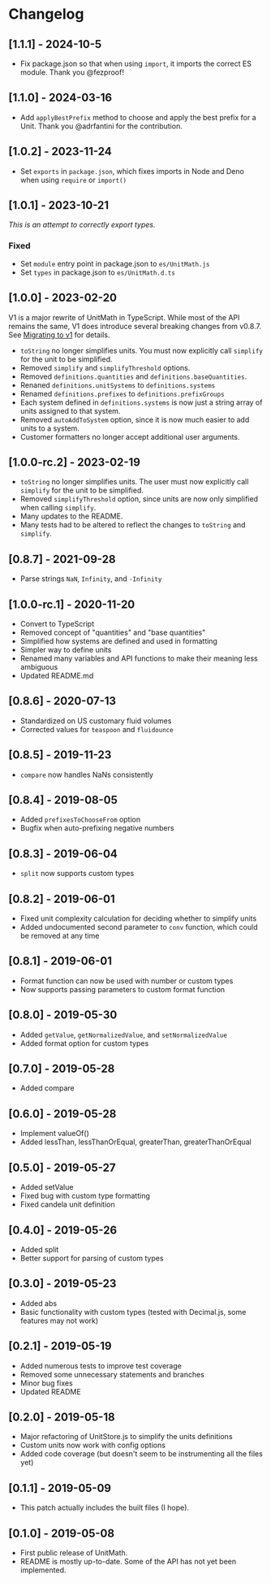 # Changelog

## [1.1.1] - 2024-10-5

- Fix package.json so that when using `import`, it imports the correct ES module. Thank you @fezproof!

## [1.1.0] - 2024-03-16

- Add `applyBestPrefix` method to choose and apply the best prefix for a Unit. Thank you @adrfantini for the contribution.

## [1.0.2] - 2023-11-24

- Set `exports` in `package.json`, which fixes imports in Node and Deno when using `require` or `import()`

## [1.0.1] - 2023-10-21

_This is an attempt to correctly export types._

### Fixed

- Set `module` entry point in package.json to `es/UnitMath.js`
- Set `types` in package.json to `es/UnitMath.d.ts`

## [1.0.0] - 2023-02-20

V1 is a major rewrite of UnitMath in TypeScript. While most of the API remains the same, V1 does introduce several breaking changes from v0.8.7. See [Migrating to v1](migrating-to-v1.md) for details.

- `toString` no longer simplifies units. You must now explicitly call `simplify` for the unit to be simplified.
- Removed `simplify` and `simplifyThreshold` options.
- Removed `definitions.quantities` and `definitions.baseQuantities`.
- Renaned `definitions.unitSystems` to `definitions.systems`
- Renamed `definitions.prefixes` to `definitions.prefixGroups`
- Each system defined in `definitions.systems` is now just a string array of units assigned to that system.
- Removed `autoAddToSystem` option, since it is now much easier to add units to a system.
- Customer formatters no longer accept additional user arguments.

## [1.0.0-rc.2] - 2023-02-19
- `toString` no longer simplifies units. The user must now explicitly call `simplify` for the unit to be simplified.
- Removed `simplifyThreshold` option, since units are now only simplified when calling `simplify`.
- Many updates to the README.
- Many tests had to be altered to reflect the changes to `toString` and `simplify`.

## [0.8.7] - 2021-09-28
- Parse strings `NaN`, `Infinity`, and `-Infinity`

## [1.0.0-rc.1] - 2020-11-20
- Convert to TypeScript
- Removed concept of "quantities" and "base quantities"
- Simplified how systems are defined and used in formatting
- Simpler way to define units
- Renamed many variables and API functions to make their meaning less ambiguous
- Updated README.md

## [0.8.6] - 2020-07-13
- Standardized on US customary fluid volumes
- Corrected values for `teaspoon` and `fluidounce`

## [0.8.5] - 2019-11-23
- `compare` now handles NaNs consistently

## [0.8.4] - 2019-08-05
- Added `prefixesToChooseFrom` option
- Bugfix when auto-prefixing negative numbers

## [0.8.3] - 2019-06-04
- `split` now supports custom types

## [0.8.2] - 2019-06-01
- Fixed unit complexity calculation for deciding whether to simplify units
- Added undocumented second parameter to `conv` function, which could be removed at any time

## [0.8.1] - 2019-06-01
- Format function can now be used with number or custom types
- Now supports passing parameters to custom format function

## [0.8.0] - 2019-05-30
- Added `getValue`, `getNormalizedValue`, and `setNormalizedValue`
- Added format option for custom types

## [0.7.0] - 2019-05-28
- Added compare

## [0.6.0] - 2019-05-28
- Implement valueOf()
- Added lessThan, lessThanOrEqual, greaterThan, greaterThanOrEqual

## [0.5.0] - 2019-05-27
- Added setValue
- Fixed bug with custom type formatting
- Fixed candela unit definition

## [0.4.0] - 2019-05-26
- Added split
- Better support for parsing of custom types

## [0.3.0] - 2019-05-23
- Added abs
- Basic functionality with custom types (tested with Decimal.js, some features may not work)

## [0.2.1] - 2019-05-19
- Added numerous tests to improve test coverage
- Removed some unnecessary statements and branches
- Minor bug fixes
- Updated README

## [0.2.0] - 2019-05-18
- Major refactoring of UnitStore.js to simplify the units definitions
- Custom units now work with config options
- Added code coverage (but doesn't seem to be instrumenting all the files yet)

## [0.1.1] - 2019-05-09
- This patch actually includes the built files (I hope).

## [0.1.0] - 2019-05-08

- First public release of UnitMath.
- README is mostly up-to-date. Some of the API has not yet been implemented.